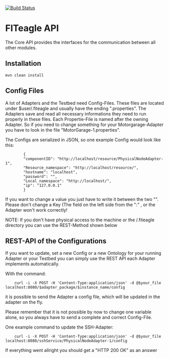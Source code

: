 [![Build Status](https://travis-ci.org/FITeagle/api.svg?branch=master)](https://travis-ci.org/FITeagle/api)

FITeagle API
============

The Core API provides the interfaces for the communication between all other modules.


Installation
------------

    mvn clean install

Config Files
------------
A lot of Adapters and the Testbed need Config-Files. These files are located under $user/.fiteagle and usually have the ending ".properties".
The Adapters save and read all necessary informations they need to run properly in these files.
Each Propertie-File is named after the owning Adapter. So if you need to change something for your Motorgarage-Adapter you have to look in the file "MotorGarage-1.properties".

The Configs are serialized in JSON, so one example Config would look like this:

            {
            "componentID": "http://localhost/resource/PhysicalNodeAdapter-1",
            "Resource_namespace": "http://localhost/resource/",
            "hostname": "localhost",
            "password": "",
            "Local_namespace": "http://localhost/",
            "ip": "127.0.0.1"
            }
 If you want to change a value you just have to write it between the two "".
 Please don't change a Key (The field on the left side from the ":" , or the Adapter won't work correctly!
 
 NOTE: If you don't have physical access to the machine or the /.fiteagle directory you can use the REST-Method shown below
    


REST-API of the Configurations
------------
If you want to update, set a new Config or a new Ontology for your running Adapter or your Testbed you can simply use the REST API each Adapter implements automatically.

With the command:

        curl -i -X POST -H 'Content-Type:application/json' -d @$your_file localhost:8080/$adapter_package/$instance_name/config
it is possible to send the Adapter a config file, which will be updated in the adapter on the fly.

Please remember that it is not possible by now to change one variable alone, so you always have to send a complete and correct Config-File.

One example command to update the SSH-Adapter:

        curl -i -X POST -H 'Content-Type:application/json' -d @$your_file localhost:8080/sshService/PhysicalNodeAdapter-1/config
    
If everything went allright you should get a "HTTP 200 OK" as an answer
